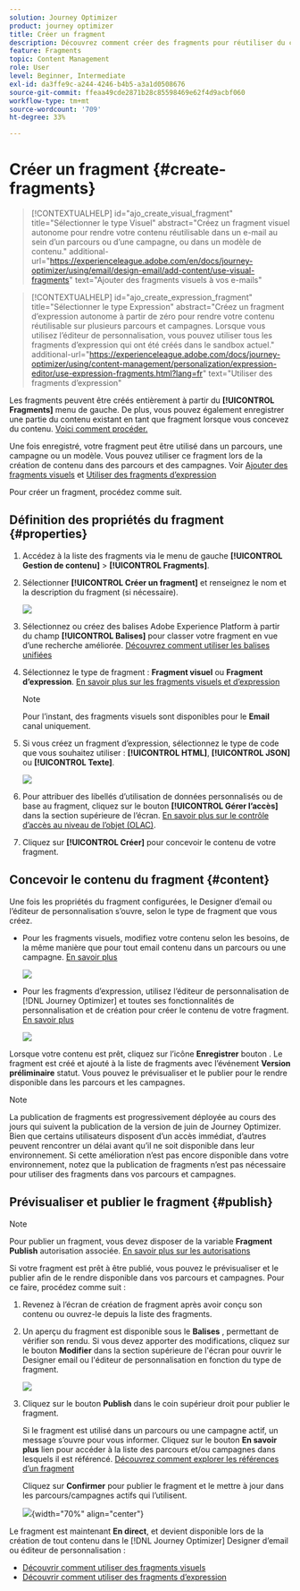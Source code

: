 ```yaml
---
solution: Journey Optimizer
product: journey optimizer
title: Créer un fragment
description: Découvrez comment créer des fragments pour réutiliser du contenu dans des campagnes et des parcours Journey Optimizer.
feature: Fragments
topic: Content Management
role: User
level: Beginner, Intermediate
exl-id: da3ffe9c-a244-4246-b4b5-a3a1d0508676
source-git-commit: ffeaa49cde2871b28c85598469e62f4d9acbf060
workflow-type: tm+mt
source-wordcount: '709'
ht-degree: 33%

---
```


# Créer un fragment {#create-fragments}

>[!CONTEXTUALHELP]
>id="ajo_create_visual_fragment"
>title="Sélectionner le type Visuel"
>abstract="Créez un fragment visuel autonome pour rendre votre contenu réutilisable dans un e-mail au sein d’un parcours ou d’une campagne, ou dans un modèle de contenu."
>additional-url="https://experienceleague.adobe.com/en/docs/journey-optimizer/using/email/design-email/add-content/use-visual-fragments" text="Ajouter des fragments visuels à vos e-mails"

>[!CONTEXTUALHELP]
>id="ajo_create_expression_fragment"
>title="Sélectionner le type Expression"
>abstract="Créez un fragment d’expression autonome à partir de zéro pour rendre votre contenu réutilisable sur plusieurs parcours et campagnes. Lorsque vous utilisez l’éditeur de personnalisation, vous pouvez utiliser tous les fragments d’expression qui ont été créés dans le sandbox actuel."
>additional-url="https://experienceleague.adobe.com/docs/journey-optimizer/using/content-management/personalization/expression-editor/use-expression-fragments.html?lang=fr" text="Utiliser des fragments d’expression"

Les fragments peuvent être créés entièrement à partir du **[!UICONTROL Fragments]** menu de gauche. De plus, vous pouvez également enregistrer une partie du contenu existant en tant que fragment lorsque vous concevez du contenu. [Voici comment procéder.](#save-as-fragment)

Une fois enregistré, votre fragment peut être utilisé dans un parcours, une campagne ou un modèle. Vous pouvez utiliser ce fragment lors de la création de contenu dans des parcours et des campagnes. Voir [Ajouter des fragments visuels](../email/use-visual-fragments.md) et [Utiliser des fragments d’expression](../personalization/use-expression-fragments.md)

Pour créer un fragment, procédez comme suit.

## Définition des propriétés du fragment {#properties}

1. Accédez à la liste des fragments via le menu de gauche **[!UICONTROL Gestion de contenu]** > **[!UICONTROL Fragments]**.

1. Sélectionner **[!UICONTROL Créer un fragment]** et renseignez le nom et la description du fragment (si nécessaire).

   ![](assets/fragment-details.png)

1. Sélectionnez ou créez des balises Adobe Experience Platform à partir du champ **[!UICONTROL Balises]** pour classer votre fragment en vue d’une recherche améliorée. [Découvrez comment utiliser les balises unifiées](../start/search-filter-categorize.md#tags)

1. Sélectionnez le type de fragment : **Fragment visuel** ou **Fragment d’expression**. [En savoir plus sur les fragments visuels et d’expression](../content-management/fragments.md#visual-expression)

   >[!NOTE]
   >
   >Pour l’instant, des fragments visuels sont disponibles pour le **Email** canal uniquement.

1. Si vous créez un fragment d’expression, sélectionnez le type de code que vous souhaitez utiliser : **[!UICONTROL HTML]**, **[!UICONTROL JSON]** ou **[!UICONTROL Texte]**.

   ![](assets/fragment-expression-type.png)

1. Pour attribuer des libellés d’utilisation de données personnalisés ou de base au fragment, cliquez sur le bouton **[!UICONTROL Gérer l’accès]** dans la section supérieure de l’écran. [En savoir plus sur le contrôle d’accès au niveau de l’objet (OLAC)](../administration/object-based-access.md).

1. Cliquez sur **[!UICONTROL Créer]** pour concevoir le contenu de votre fragment.

## Concevoir le contenu du fragment {#content}

Une fois les propriétés du fragment configurées, le Designer d’email ou l’éditeur de personnalisation s’ouvre, selon le type de fragment que vous créez.

* Pour les fragments visuels, modifiez votre contenu selon les besoins, de la même manière que pour tout email contenu dans un parcours ou une campagne. [En savoir plus](../email/get-started-email-design.md)

  ![](assets/fragment-designer.png)

* Pour les fragments d’expression, utilisez l’éditeur de personnalisation de [!DNL Journey Optimizer] et toutes ses fonctionnalités de personnalisation et de création pour créer le contenu de votre fragment. [En savoir plus](../personalization/personalization-build-expressions.md)

  ![](assets/fragment-expression-editor.png)

Lorsque votre contenu est prêt, cliquez sur l’icône **Enregistrer** bouton . Le fragment est créé et ajouté à la liste de fragments avec l’événement **Version préliminaire** statut. Vous pouvez le prévisualiser et le publier pour le rendre disponible dans les parcours et les campagnes.

>[!NOTE]
>
>La publication de fragments est progressivement déployée au cours des jours qui suivent la publication de la version de juin de Journey Optimizer. Bien que certains utilisateurs disposent d’un accès immédiat, d’autres peuvent rencontrer un délai avant qu’il ne soit disponible dans leur environnement. Si cette amélioration n’est pas encore disponible dans votre environnement, notez que la publication de fragments n’est pas nécessaire pour utiliser des fragments dans vos parcours et campagnes.

## Prévisualiser et publier le fragment {#publish}

>[!NOTE]
>
>Pour publier un fragment, vous devez disposer de la variable **Fragment Publish** autorisation associée. [En savoir plus sur les autorisations](../administration/ootb-permissions.md)

Si votre fragment est prêt à être publié, vous pouvez le prévisualiser et le publier afin de le rendre disponible dans vos parcours et campagnes. Pour ce faire, procédez comme suit :

1. Revenez à l’écran de création de fragment après avoir conçu son contenu ou ouvrez-le depuis la liste des fragments.

1. Un aperçu du fragment est disponible sous le **Balises** , permettant de vérifier son rendu. Si vous devez apporter des modifications, cliquez sur le bouton **Modifier** dans la section supérieure de l&#39;écran pour ouvrir le Designer email ou l&#39;éditeur de personnalisation en fonction du type de fragment.

   ![](assets/fragment-preview.png)

1. Cliquez sur le bouton **Publish** dans le coin supérieur droit pour publier le fragment.

   Si le fragment est utilisé dans un parcours ou une campagne actif, un message s’ouvre pour vous informer. Cliquez sur le bouton **En savoir plus** lien pour accéder à la liste des parcours et/ou campagnes dans lesquels il est référencé. [Découvrez comment explorer les références d’un fragment](../content-management/manage-fragments.md#explore-references)

   Cliquez sur **Confirmer** pour publier le fragment et le mettre à jour dans les parcours/campagnes actifs qui l’utilisent.

   ![](assets/fragment-publish.png){width="70%" align="center"}

Le fragment est maintenant **En direct**, et devient disponible lors de la création de tout contenu dans le [!DNL Journey Optimizer] Designer d’email ou éditeur de personnalisation :

* [Découvrir comment utiliser des fragments visuels](../email/use-visual-fragments.md)
* [Découvrir comment utiliser des fragments d’expression](../personalization/use-expression-fragments.md)

